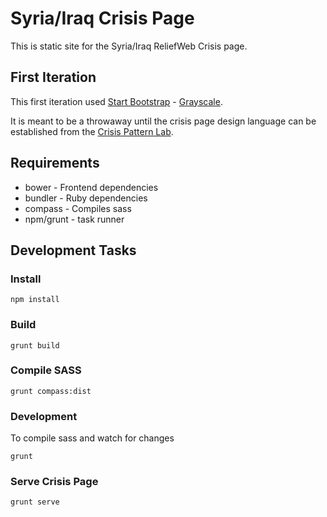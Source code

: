 # Syria/Iraq Crisis Page

This is static site for the Syria/Iraq ReliefWeb Crisis page.

## First Iteration

This first iteration used [Start Bootstrap](http://startbootstrap.com/) - [Grayscale](http://startbootstrap.com/template-overviews/grayscale/).

It is meant to be a throwaway until the crisis page design language can be established from the [Crisis Pattern Lab](https://github.com/reliefweb/rw-crisis-pl).

## Requirements

- bower - Frontend dependencies
- bundler - Ruby dependencies
- compass - Compiles sass
- npm/grunt - task runner

## Development Tasks

### Install

    npm install

### Build

    grunt build

### Compile SASS

    grunt compass:dist
    
### Development

To compile sass and watch for changes

    grunt 

### Serve Crisis Page

    grunt serve
